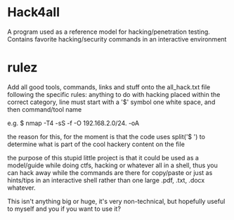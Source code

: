 # Hack4all
A program used as a reference model for hacking/penetration testing. Contains favorite hacking/security commands in an interactive environment 
# rulez 
Add all good tools, commands, links and stuff onto the all_hack.txt file following the specific rules:
anything to do with hacking placed within the correct category, line must start with a '$' symbol one white space, and then command/tool name

e.g.
$ nmap -T4 -sS -f -O 192.168.2.0/24. -oA


the reason for this, for the moment is that the code uses split('$ ') to determine what is part of the cool hackery content on the file

the purpose of this stupid little project is that it could be used as a model/guide while doing ctfs, hacking or whatever all in a shell, thus you can hack away while the commands are there for copy/paste or just as hints/tips in an interactive shell rather than one large .pdf, .txt, .docx whatever.

This isn't anything big or huge, it's very non-technical, but hopefully useful to myself and you if you want to use it?
